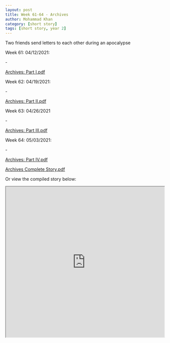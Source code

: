 ```yaml
---
layout: post
title: Week 61-64 - Archives
author: Mohammad Khan
category: [short story]
tags: [short story, year 2]
---
```

Two friends send letters to each other during an apocalypse


<p>Week 61: 04/12/2021:</p>
- <p><a href="https://drive.google.com/file/d/1UD9ueqBjGWQcR-SguBQ6nc-afdJkFLwQ/view?usp=sharing">
Archives: Part I.pdf</a></p>

<p>Week 62: 04/19/2021:</p>
- <p><a href="https://drive.google.com/file/d/1yymk9b2GoHMe3Jv-EbXzK8bn5_NWFXlQ/view?usp=sharing">
Archives: Part II.pdf</a></p>

<p>Week 63: 04/26/2021</p>
- <p><a href="https://drive.google.com/file/d/1Fi0y6OR8sglhV5SQ9wXWriq30Ur_KXJM/view?usp=sharing">
Archives: Part III.pdf</a></p>

<p>Week 64: 05/03/2021:</p>
- <p><a href="https://drive.google.com/file/d/1GzGi984qYw8-jpftScocn-fZSkpyyvgp/view?usp=sharing">
Archives: Part IV.pdf</a></p>

<p><a href="https://drive.google.com/file/d/1ICEiEsziE3TYqeHpnmsZYxw7O0DCZp4E/view?usp=sharing">
Archives Complete Story.pdf</a></p>

Or view the compiled story below: 
<!-- <embed src="https://drive.google.com/file/d/1ICEiEsziE3TYqeHpnmsZYxw7O0DCZp4E/view?usp=sharing#toolbar=0" width="800px" height="2100px" /> -->
<iframe src="https://drive.google.com/file/d/1ICEiEsziE3TYqeHpnmsZYxw7O0DCZp4E/preview" width="100%" height="480" allow="autoplay"></iframe>